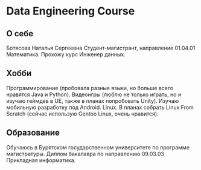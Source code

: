 # Data Engineering Course
## О себе
Ботясова Наталья Сергеевна
Студент-магистрант, направление 01.04.01 Математика.
Прохожу курс Инженер данных.
## Хобби
Программирование (пробовала разные языки, но больше всего нравятся Java и Python).
Видеоигры (люблю не только играть, но и изучаю геймдев в UE, также в планах попробовать Unity).
Изучаю мобильную разработку под Android.
Linux. В планах собрать Linux From Scratch (сейчас использую Gentoo Linux, очень нравится).
## Образование
Обучаюсь в Бурятском государственном университете по программе магистратуры.
Диплом бакалавра по направлению 09.03.03 Прикладная информатика.
